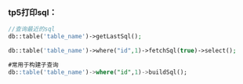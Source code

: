### tp5打印sql：
```php 
//查询最近的sql
db::table('table_name')->getLastSql();
```

```php
db::table('table_name')->where("id",1)->fetchSql(true)->select();
```

```sql
#常用于构建子查询
db::table('table_name')->where("id",1)->buildSql();
```

